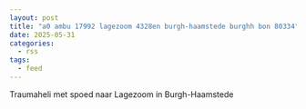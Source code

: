 ```yaml
---
layout: post
title: "a0 ambu 17992 lagezoom 4328en burgh-haamstede burghh bon 80334"
date: 2025-05-31
categories: 
  - rss
tags: 
  - feed
---
```


Traumaheli met spoed naar Lagezoom in Burgh-Haamstede
